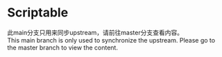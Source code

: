 # Scriptable

此main分支只用来同步upstream，请前往master分支查看内容。  
This main branch is only used to synchronize the upstream. Please go to the master branch to view the content.